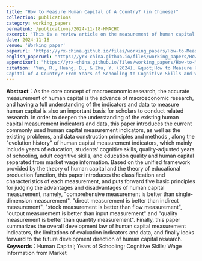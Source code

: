 ```yaml
---
title: "How to Measure Human Capital of A Country? (in Chinese)"
collection: publications
category: working_papers
permalink: /publications/2024-11-18-HMACHC
excerpt: 'This is a review article on the measurement of human capital.'
date: 2024-11-18
venue: 'Working paper'
paperurl: "https://yrx-china.github.io/files/working_papers/How-to-Measure-A-Country's-Human-Capital(version_2025-02-25).pdf"
english_paperurl: "https://yrx-china.github.io/files/working_papers/How-to-Measure-a-Country's-Human-Capital (English version_2025-02-25).pdf"
appendixurl: "https://yrx-china.github.io/files/working_papers/How-to-Measure-A-Country's-Human-Capital-Appendix(version_2025-02-25).pdf"
citation: "Yun, R., Huang, B., & Zhu, Y. (2024). &quot;How to Measure Human 
Capital of A Country? From Years of Schooling to Cognitive Skills and Wage Information from Market.&quot; <i>Working paper</i>."
---
```


**Abstract**：As the core concept of macroeconomic research, the accurate measurement of human capital is the advance of macroeconomic research, and having a full understanding of the indicators and data to measure human capital is also an important basis for scholars to conduct related research. In order to deepen the understanding of the existing human capital measurement indicators and data, this paper introduces the current commonly used human capital measurement indicators, as well as the existing problems, and data construction principles and methods , along the "evolution history" of human capital measurement indicators, which mainly include years of education, students' cognitive skills, quality-adjusted years of schooling, adult cognitive skills, and education quality and human capital separated from market wage information. Based on the unified framework provided by the theory of human capital and the theory of educational production function, this paper introduces the classification and characteristics of each measurement, and puts forward five basic principles for judging the advantages and disadvantages of human capital measurement, namely, "comprehensive measurement is better than single- dimension measurement", "direct measurement is better than indirect measurement", "stock measurement is better than flow measurement", "output measurement is better than input measurement" and "quality measurement is better than quantity measurement". Finally, this paper summarizes the overall development law of human capital measurement indicators, the limitations of evaluation indicators and data, and finally looks forward to the future development direction of human capital research.<br>
**Keywords**：Human Capital; Years of Schooling; Cognitive Skills; Wage Information from Market 